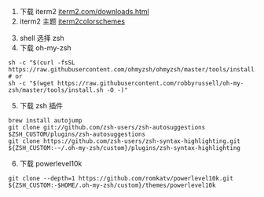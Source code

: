 1. 下载 iterm2 [iterm2.com/downloads.html](https://iterm2.com/downloads.html)
2. iterm2 主题 [iterm2colorschemes](https://iterm2colorschemes.com/)

<!-- 使用 atom 主题 -->

3. shell 选择 zsh
4. 下载 oh-my-zsh

```shell
sh -c "$(curl -fsSL https://raw.githubusercontent.com/ohmyzsh/ohmyzsh/master/tools/install.sh)"
# or
sh -c "$(wget https://raw.githubusercontent.com/robbyrussell/oh-my-zsh/master/tools/install.sh -O -)"
```

5. 下载 zsh 插件

```shell
brew install autojump
git clone git://github.com/zsh-users/zsh-autosuggestions $ZSH_CUSTOM/plugins/zsh-autosuggestions
git clone https://github.com/zsh-users/zsh-syntax-highlighting.git ${ZSH_CUSTOM:-~/.oh-my-zsh/custom}/plugins/zsh-syntax-highlighting
```

6. 下载 powerlevel10k

```shell
git clone --depth=1 https://github.com/romkatv/powerlevel10k.git ${ZSH_CUSTOM:-$HOME/.oh-my-zsh/custom}/themes/powerlevel10k
```
